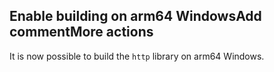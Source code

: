 ## Enable building on arm64 WindowsAdd commentMore actions

It is now possible to build the `http` library on arm64 Windows.

